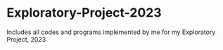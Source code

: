 # Exploratory-Project-2023
Includes all codes and programs implemented by me for my Exploratory Project, 2023

